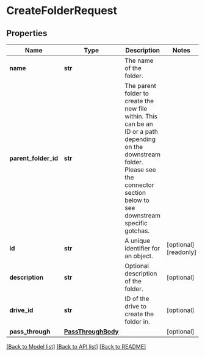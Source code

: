 # CreateFolderRequest


## Properties
Name | Type | Description | Notes
------------ | ------------- | ------------- | -------------
**name** | **str** | The name of the folder. | 
**parent_folder_id** | **str** | The parent folder to create the new file within. This can be an ID or a path depending on the downstream folder. Please see the connector section below to see downstream specific gotchas. | 
**id** | **str** | A unique identifier for an object. | [optional] [readonly] 
**description** | **str** | Optional description of the folder. | [optional] 
**drive_id** | **str** | ID of the drive to create the folder in. | [optional] 
**pass_through** | [**PassThroughBody**](PassThroughBody.md) |  | [optional] 

[[Back to Model list]](../../README.md#documentation-for-models) [[Back to API list]](../../README.md#documentation-for-api-endpoints) [[Back to README]](../../README.md)


